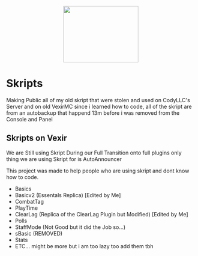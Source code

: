 <p align="center">
    <img src="https://cdn.discordapp.com/attachments/713092722550112267/775760924765061130/server-icon3.png" width="200" height="150"/>
</p>

# Skripts
Making Public all of my old skript that were stolen and used on CodyLLC's Server and on old VexirMC since i learned how to code, all of the skript are from an autobackup that happend 13m before i was removed from the Console and Panel

## Skripts on Vexir
We are Still using Skript During our Full Transition onto full plugins only thing we are using Skript for is AutoAnnouncer

This project was made to help people who are using skript and dont know how to code.

  - Basics
  - Basicv2 (Essentals Replica) [Edited by Me]
  - CombatTag 
  - PlayTime 
  - ClearLag (Replica of the ClearLag Plugin but Modified) [Edited by Me] 
  - Polls 
  - StaffMode (Not Good but it did the Job so...) 
  - sBasic (REMOVED) 
  - Stats
  - ETC... might be more but i am too lazy too add them tbh
